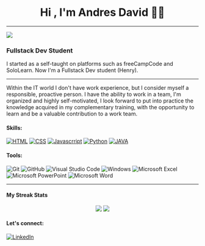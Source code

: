 <h1 align="center">Hi , I'm Andres David 👨‍💻 </h1>

-------
![](https://komarev.com/ghpvc/?username=AndresDBA&color=0e75b6)

### Fullstack Dev Student
I started as a self-taught on platforms such as freeCampCode and SoloLearn. Now I'm a Fullstack Dev student (Henry).



-------


Within the IT world I don't have work experience, but I consider myself a responsible, proactive person. I have the ability to work in a team, I'm organized and highly self-motivated, I look forward to put into practice the knowledge acquired in my complementary training, with the opportunity to learn and be a valuable contribution to a work team.





#### Skills:
<p> 
    <a href="#"><img src="https://img.icons8.com/color/50/000000/html-5--v1.png" alt="HTML" title="HTML"></a>
    <a href="#"><img src="https://img.icons8.com/color/50/000000/css3.png" alt="CSS" title="CSS"></a>
    <a href="#"><img src="https://img.icons8.com/color/50/000000/javascript--v1.png" alt="Javascrript" title="Javascrript"></a>
    <a href="#"><img src="https://img.shields.io/badge/python-3670A0?style=for-the-badge&logo=python&logoColor=ffdd54" alt="Python" title="Python"></a>
    <a href="#"><img src="https://img.icons8.com/color/50/000000/java-coffee-cup-logo--v1.png" alt="JAVA" title="JAVA"></a>
    <a href="#"><img src="" alt="" title=""></a>
    
   

</p>


#### Tools:

![Git](https://img.shields.io/badge/git-%23F05033.svg?style=for-the-badge&logo=git&logoColor=white)
![GitHub](https://img.shields.io/badge/github-%23121011.svg?style=for-the-badge&logo=github&logoColor=white)
![Visual Studio Code](https://img.shields.io/badge/Visual%20Studio%20Code-0078d7.svg?style=for-the-badge&logo=visual-studio-code&logoColor=white)
![Windows](https://img.shields.io/badge/Windows-0078D6?style=for-the-badge&logo=windows&logoColor=white)
![Microsoft Excel](https://img.shields.io/badge/Microsoft_Excel-217346?style=for-the-badge&logo=microsoft-excel&logoColor=white)
![Microsoft PowerPoint](https://img.shields.io/badge/Microsoft_PowerPoint-B7472A?style=for-the-badge&logo=microsoft-powerpoint&logoColor=white)
![Microsoft Word](https://img.shields.io/badge/Microsoft_Word-2B579A?style=for-the-badge&logo=microsoft-word&logoColor=white)





-------
#### My Streak Stats
<p align="center">

  <img src="https://github-readme-stats.vercel.app/api?username=AndresDBA&hide=stars&show_icons=true&theme=tokyonight&line_height=40">
  <img src="https://github-readme-stats.vercel.app/api/top-langs/?username=AndresDBA&count_private=true&theme=tokyonight">

</p>

#### Let's connect:
[![LinkedIn](https://img.shields.io/badge/linkedin-%230077B5.svg?style=for-the-badge&logo=linkedin&logoColor=white)](https://www.linkedin.com/in/andresdba/)

